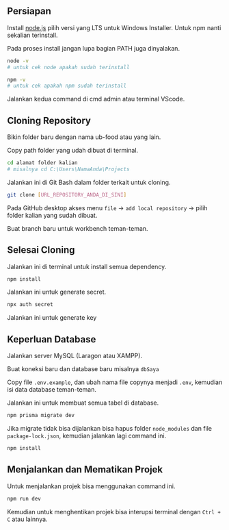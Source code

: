 ## Persiapan

Install [node.js](https://nodejs.org/en/download) pilih versi yang LTS untuk Windows Installer. Untuk npm nanti sekalian terinstall.

Pada proses install jangan lupa bagian PATH juga dinyalakan.

```bash
node -v
# untuk cek node apakah sudah terinstall

npm -v
# untuk cek apakah npm sudah terinstall 
```

Jalankan kedua command di cmd admin atau terminal VScode.

## Cloning Repository

Bikin folder baru dengan nama ub-food atau yang lain.

Copy path folder yang udah dibuat di terminal.

```bash
cd alamat folder kalian
# misalnya cd C:\Users\NamaAnda\Projects
```

Jalankan ini di Git Bash dalam folder terkait untuk cloning.
```bash
git clone [URL_REPOSITORY_ANDA_DI_SINI]
```

Pada GitHub desktop akses menu `file` -> `add local repository` -> pilih folder kalian yang sudah dibuat.

Buat branch baru untuk workbench teman-teman.

## Selesai Cloning

Jalankan ini di terminal untuk install semua dependency.

```bash
npm install
```

Jalankan ini untuk generate secret.

```bash
npx auth secret
```

Jalankan ini untuk generate key

## Keperluan Database

Jalankan server MySQL (Laragon atau XAMPP).

Buat koneksi baru dan database baru misalnya `dbSaya`

Copy file `.env.example`, dan ubah nama file copynya menjadi `.env`, kemudian isi data database teman-teman.

Jalankan ini untuk membuat semua tabel di database.

```bash
npm prisma migrate dev
```

Jika migrate tidak bisa dijalankan bisa hapus folder `node_modules` dan file `package-lock.json`, kemudian jalankan lagi command ini.

```bash
npm install
```

## Menjalankan dan Mematikan Projek

Untuk menjalankan projek bisa menggunakan command ini.

```bash
npm run dev
```

Kemudian untuk menghentikan projek bisa interupsi terminal dengan `Ctrl + C` atau lainnya.
